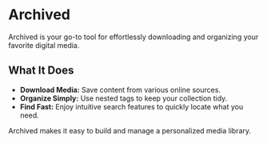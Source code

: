 # Archived

Archived is your go-to tool for effortlessly downloading and organizing your favorite digital media.

## What It Does

- **Download Media:** Save content from various online sources.
- **Organize Simply:** Use nested tags to keep your collection tidy.
- **Find Fast:** Enjoy intuitive search features to quickly locate what you need.

Archived makes it easy to build and manage a personalized media library.
